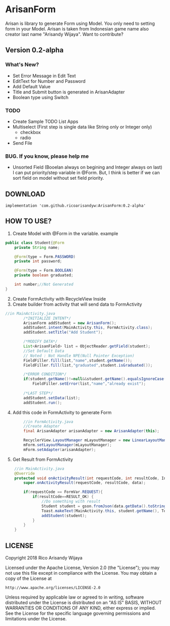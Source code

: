 # ArisanForm

Arisan is library to generate Form using Model. You only need to setting form in your Model. 
Arisan is taken from Indonesian game name also creator last name "Arisandy Wijaya".
Want to contribute?

## Version 0.2-alpha

### What's New?
* Set Error Message in Edit Text
* EditText for Number and Password
* Add Default Value
* Title and Submit button is generated in ArisanAdapter
* Boolean type using Switch

### TODO
* Create Sample TODO List Apps
* Multiselect (First step is single data like String only or Integer only)
  * checkbox
  * radio
* Send File

### BUG. If you know, please help me
* Unsorted Field (Booelan always on begining and Integer always on last)
I can put priority/step variable in @Form. But, I think is better if we can sort field on model without set field priority.

## DOWNLOAD

```maven
implementation 'com.github.ricoarisandyw:ArisanForm:0.2-alpha'
```

## HOW TO USE?

1. Create Model with @Form in the variable.
example 
```java
public class Student{@Form
    private String name;

    @Form(type = Form.PASSWORD)
    private int password;

    @Form(type = Form.BOOLEAN)
    private boolean graduated;

    int number;//Not Generated
}
```

2. Create FormActivity with RecycleView Inside
3. Create builder from activity that will send data to FormActivity

```java
//in MainActivity.java
        /*INITIALIZE INTENT*/
        ArisanForm addStudent = new ArisanForm();
        addStudent.intent(MainActivity.this, FormActivity.class);
        addStudent.setTitle("Add Student");

        /*MODIFY DATA*/
        List<ArisanField> list = ObjectReader.getField(student);
        //Set Default Data
        // Noted : Not Handle NPE(Null Pointer Exception)
        FieldFiller.fill(list,"name",student.getName());
        FieldFiller.fill(list,"graduated",student.isGraduated());

        /*ERROR CONDITION*/
        if(student.getName()!=null&&student.getName().equalsIgnoreCase("rico"))
            FieldFiller.setError(list,"name","already exist");
        
        /*LAST STEP*/
        addStudent.setData(list);
        addStudent.run();
```

4. Add this code in FormActivity to generate Form
```java
        //in FormActivity.java
        //Create Adapter
        final ArisanAdapter arisanAdapter = new ArisanAdapter(this);

        RecyclerView.LayoutManager mLayoutManager = new LinearLayoutManager(getApplicationContext());
        mForm.setLayoutManager(mLayoutManager);
        mForm.setAdapter(arisanAdapter);
```
5. Get Result from FormActivity

```java
    //in MainActivity.java
    @Override
    protected void onActivityResult(int requestCode, int resultCode, Intent data) {
        super.onActivityResult(requestCode, resultCode, data);

        if(requestCode == FormVar.REQUEST){
            if(resultCode==RESULT_OK) {
                //Do something with result
                Student student = gson.fromJson(data.getData().toString(), Student.class);
                Toast.makeText(MainActivity.this, student.getName(), Toast.LENGTH_SHORT).show();
                addStudent(student);
            }
        }
    }
```

## LICENSE

Copyright 2018 Rico Arisandy Wijaya

Licensed under the Apache License, Version 2.0 (the "License");
you may not use this file except in compliance with the License.
You may obtain a copy of the License at

    http://www.apache.org/licenses/LICENSE-2.0

Unless required by applicable law or agreed to in writing, software
distributed under the License is distributed on an "AS IS" BASIS,
WITHOUT WARRANTIES OR CONDITIONS OF ANY KIND, either express or implied.
See the License for the specific language governing permissions and
limitations under the License.

